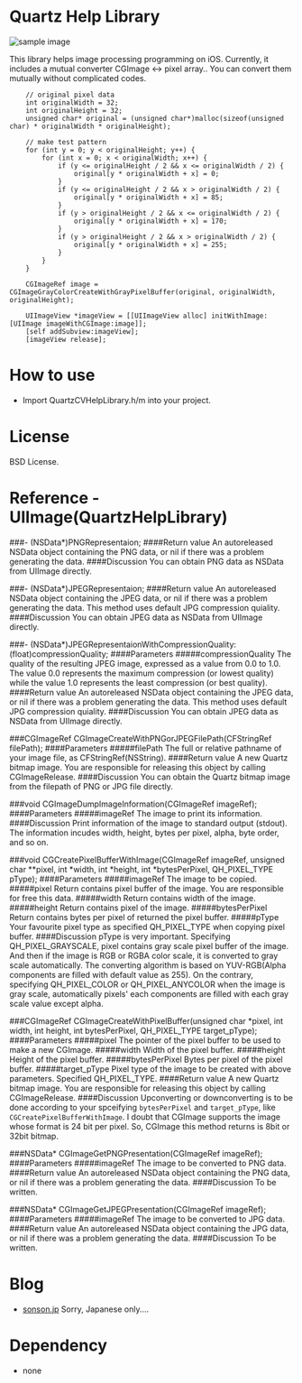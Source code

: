 Quartz Help Library=======![sample image](http://sonson.jp/wp/wp-content/uploads/2011/04/qhl.png)This library helps image processing  programming on iOS. Currently, it includes a mutual converter CGImage <-> pixel array..You can convert them mutually without complicated codes.    	// original pixel data    	int originalWidth = 32;    	int originalHeight = 32;    	unsigned char* original = (unsigned char*)malloc(sizeof(unsigned char) * originalWidth * originalHeight);    	    	// make test pattern    	for (int y = 0; y < originalHeight; y++) {    		for (int x = 0; x < originalWidth; x++) {    			if (y <= originalHeight / 2 && x <= originalWidth / 2) {    				original[y * originalWidth + x] = 0;    			}    			if (y <= originalHeight / 2 && x > originalWidth / 2) {    				original[y * originalWidth + x] = 85;    			}    			if (y > originalHeight / 2 && x <= originalWidth / 2) {    				original[y * originalWidth + x] = 170;    			}    			if (y > originalHeight / 2 && x > originalWidth / 2) {    				original[y * originalWidth + x] = 255;    			}    		}    	}    	    	CGImageRef image = CGImageGrayColorCreateWithGrayPixelBuffer(original, originalWidth, originalHeight);    	    	UIImageView *imageView = [[UIImageView alloc] initWithImage:[UIImage imageWithCGImage:image]];    	[self addSubview:imageView];    	[imageView release];        How to use======= * Import QuartzCVHelpLibrary.h/m into your project. License=======BSD License.Reference - UIImage(QuartzHelpLibrary)=======###- (NSData*)PNGRepresentaion;####Return valueAn autoreleased NSData object containing the PNG data, or nil if there was a problem generating the data.####DiscussionYou can obtain PNG data as NSData from UIImage directly.###- (NSData*)JPEGRepresentaion;####Return valueAn autoreleased NSData object containing the JPEG data, or nil if there was a problem generating the data. This method uses default JPG compression quiality.####DiscussionYou can obtain JPEG data as NSData from UIImage directly.###- (NSData*)JPEGRepresentaionWithCompressionQuality:(float)compressionQuality;####Parameters#####compressionQualityThe quality of the resulting JPEG image, expressed as a value from 0.0 to 1.0. The value 0.0 represents the maximum compression (or lowest quality) while the value 1.0 represents the least compression (or best quality).####Return valueAn autoreleased NSData object containing the JPEG data, or nil if there was a problem generating the data. This method uses default JPG compression quiality.####DiscussionYou can obtain JPEG data as NSData from UIImage directly.###CGImageRef CGImageCreateWithPNGorJPEGFilePath(CFStringRef filePath);####Parameters#####filePathThe full or relative pathname of your image file, as CFStringRef(NSString).####Return valueA new Quartz bitmap image. You are responsible for releasing this object by calling CGImageRelease.####DiscussionYou can obtain the Quartz bitmap image from the filepath of PNG or JPG file directly.###void CGImageDumpImageInformation(CGImageRef imageRef);####Parameters#####imageRefThe image to print its information.####DiscussionPrint information of the image to standard output (stdout).The information incudes width, height, bytes per pixel, alpha, byte order, and so on.###void CGCreatePixelBufferWithImage(CGImageRef imageRef, unsigned char **pixel, int *width, int *height, int *bytesPerPixel, QH_PIXEL_TYPE pType);####Parameters#####imageRefThe image to be copied.#####pixelReturn contains pixel buffer of the image. You are responsible for free this data.#####widthReturn contains width of the image.#####heightReturn contains pixel of the image.#####bytesPerPixelReturn contains bytes per pixel of returned the pixel buffer.#####pTypeYour favourite pixel type as specified QH\_PIXEL\_TYPE when copying pixel buffer.####DiscussionpType is very important. Specifying QH\_PIXEL\_GRAYSCALE, pixel contains gray scale pixel buffer of the image. And then if the image is RGB or RGBA color scale, it is converted to gray scale automatically. The converting algorithm is based on YUV-RGB(Alpha components are filled with default value as 255). On the contrary, specifying QH\_PIXEL\_COLOR or QH\_PIXEL\_ANYCOLOR when the image is gray scale, automatically pixels' each components are filled with each gray scale value except alpha.###CGImageRef CGImageCreateWithPixelBuffer(unsigned char *pixel, int width, int height, int bytesPerPixel, QH_PIXEL_TYPE target_pType);####Parameters#####pixelThe pointer of the pixel buffer to be used to make a new CGImage.#####widthWidth of the pixel buffer.#####heightHeight of the pixel buffer.#####bytesPerPixelBytes per pixel of the pixel buffer.#####target_pTypePixel type of the image to be created with above parameters. Specified QH\_PIXEL\_TYPE.####Return valueA new Quartz bitmap image. You are responsible for releasing this object by calling CGImageRelease.####DiscussionUpconverting or downconverting is to be done according to your spceifying `bytesPerPixel` and `target_pType`, like `CGCreatePixelBufferWithImage`.  I doubt that CGImage supports the image whose format is 24 bit per pixel. So, CGImage this method returns is 8bit or 32bit bitmap.###NSData* CGImageGetPNGPresentation(CGImageRef imageRef);####Parameters#####imageRefThe image to be converted to PNG data.####Return valueAn autoreleased NSData object containing the PNG data, or nil if there was a problem generating the data.####DiscussionTo be written.###NSData* CGImageGetJPEGPresentation(CGImageRef imageRef);####Parameters#####imageRefThe image to be converted to JPG data.####Return valueAn autoreleased NSData object containing the JPG data, or nil if there was a problem generating the data.####DiscussionTo be written. Blog======= * [sonson.jp][]Sorry, Japanese only....Dependency======= * none [Quartz Help Library]: https://github.com/sonsongithub/Quartz-Help-Library[sonson.jp]: http://sonson.jp